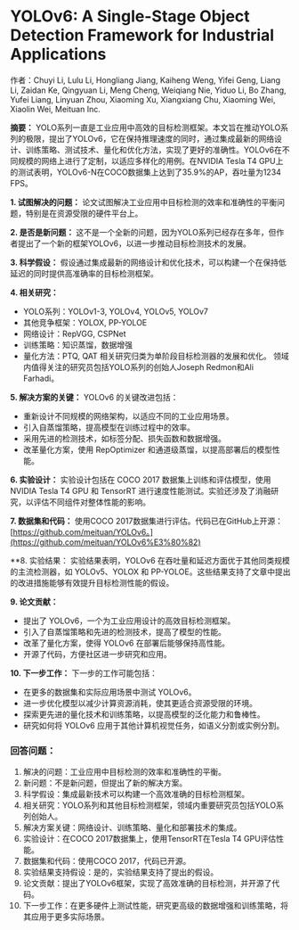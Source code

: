 # YOLOv6: A Single-Stage Object Detection Framework for Industrial Applications

作者：Chuyi Li, Lulu Li, Hongliang Jiang, Kaiheng Weng, Yifei Geng, Liang Li, Zaidan Ke, Qingyuan Li, Meng Cheng, Weiqiang Nie, Yiduo Li, Bo Zhang, Yufei Liang, Linyuan Zhou, Xiaoming Xu, Xiangxiang Chu, Xiaoming Wei, Xiaolin Wei, Meituan Inc.

**摘要：** YOLO系列一直是工业应用中高效的目标检测框架。本文旨在推动YOLO系列的极限，提出了YOLOv6，它在保持推理速度的同时，通过集成最新的网络设计、训练策略、测试技术、量化和优化方法，实现了更好的准确性。YOLOv6在不同规模的网络上进行了定制，以适应多样化的用例。在NVIDIA Tesla T4 GPU上的测试表明，YOLOv6-N在COCO数据集上达到了35.9%的AP，吞吐量为1234 FPS。

**1. 试图解决的问题：** 论文试图解决工业应用中目标检测的效率和准确性的平衡问题，特别是在资源受限的硬件平台上。

**2. 是否是新问题：** 这不是一个全新的问题，因为YOLO系列已经存在多年，但作者提出了一个新的框架YOLOv6，以进一步推动目标检测技术的发展。

**3. 科学假设：** 假设通过集成最新的网络设计和优化技术，可以构建一个在保持低延迟的同时提供高准确率的目标检测框架。

**4. 相关研究：**

- YOLO系列：YOLOv1-3, YOLOv4, YOLOv5, YOLOv7
- 其他竞争框架：YOLOX, PP-YOLOE
- 网络设计：RepVGG, CSPNet
- 训练策略：知识蒸馏，数据增强
- 量化方法：PTQ, QAT 相关研究归类为单阶段目标检测器的发展和优化。
  领域内值得关注的研究员包括YOLO系列的创始人Joseph Redmon和Ali Farhadi。

**5. 解决方案的关键：**
YOLOv6 的关键改进包括：
- 重新设计不同规模的网络架构，以适应不同的工业应用场景。
- 引入自蒸馏策略，提高模型在训练过程中的效率。
- 采用先进的检测技术，如标签分配、损失函数和数据增强。
- 改革量化方案，使用 RepOptimizer 和通道级蒸馏，以提高部署后的模型性能。

**6. 实验设计：** 
实验设计包括在 COCO 2017 数据集上训练和评估模型，使用 NVIDIA Tesla T4 GPU 和 TensorRT 进行速度性能测试。实验还涉及了消融研究，以评估不同组件对整体性能的影响。


**7. 数据集和代码：** 使用COCO 2017数据集进行评估。代码已在GitHub上开源：[https://github.com/meituan/YOLOv6。](https://github.com/meituan/YOLOv6%E3%80%82)

**8. 实验结果：
实验结果表明，YOLOv6 在吞吐量和延迟方面优于其他同类规模的主流检测器，如 YOLOv5、YOLOX 和 PP-YOLOE。这些结果支持了文章中提出的改进措施能够有效提升目标检测性能的假设。

**9. 论文贡献：**

- 提出了 YOLOv6，一个为工业应用设计的高效目标检测框架。
- 引入了自蒸馏策略和先进的检测技术，提高了模型的性能。
- 改革了量化方案，使得 YOLOv6 在部署后能够保持高性能。
- 开源了代码，方便社区进一步研究和应用。

**10. 下一步工作：**
下一步的工作可能包括：
- 在更多的数据集和实际应用场景中测试 YOLOv6。
- 进一步优化模型以减少计算资源消耗，使其更适合资源受限的环境。
- 探索更先进的量化技术和训练策略，以提高模型的泛化能力和鲁棒性。
- 研究如何将 YOLOv6 应用于其他计算机视觉任务，如语义分割或实例分割。

### 回答问题：

1. 解决的问题：工业应用中目标检测的效率和准确性的平衡。
2. 新问题：不是新问题，但提出了新的解决方案。
3. 科学假设：集成最新技术可以构建一个高效准确的目标检测框架。
4. 相关研究：YOLO系列和其他目标检测框架，领域内重要研究员包括YOLO系列创始人。
5. 解决方案关键：网络设计、训练策略、量化和部署技术的集成。
6. 实验设计：在COCO 2017数据集上，使用TensorRT在Tesla T4 GPU评估性能。
7. 数据集和代码：使用COCO 2017，代码已开源。
8. 实验结果支持假设：是的，实验结果支持了提出的假设。
9. 论文贡献：提出了YOLOv6框架，实现了高效准确的目标检测，并开源了代码。
10. 下一步工作：在更多硬件上测试性能，研究更高级的数据增强和训练策略，将其应用于更多实际场景。